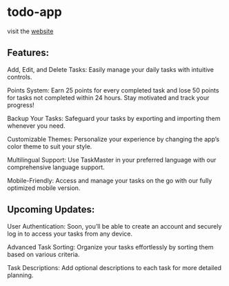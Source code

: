 # todo-app

visit the [website](todo.juliandavid.co)

## Features:

Add, Edit, and Delete Tasks: Easily manage your daily tasks with intuitive controls.

Points System: Earn 25 points for every completed task and lose 50 points for tasks not completed within 24 hours. Stay motivated and track your progress!

Backup Your Tasks: Safeguard your tasks by exporting and importing them whenever you need.

Customizable Themes: Personalize your experience by changing the app’s color theme to suit your style.

Multilingual Support: Use TaskMaster in your preferred language with our comprehensive language support.

Mobile-Friendly: Access and manage your tasks on the go with our fully optimized mobile version.

## Upcoming Updates:

User Authentication: Soon, you’ll be able to create an account and securely log in to access your tasks from any device.

Advanced Task Sorting: Organize your tasks effortlessly by sorting them based on various criteria.

Task Descriptions: Add optional descriptions to each task for more detailed planning.
